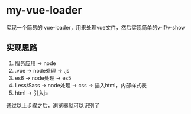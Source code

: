 # my-vue-loader
实现一个简易的 vue-loader，用来处理vue文件，然后实现简单的v-if/v-show

## 实现思路
1. 服务应用 -> node
2. .vue -> node处理 -> .js
3. es6 -> node处理 -> es5
4. Less/Sass -> node处理 -> css -> 插入html，内部样式表
5. html -> 引入js

通过以上步骤之后，浏览器就可以识别了